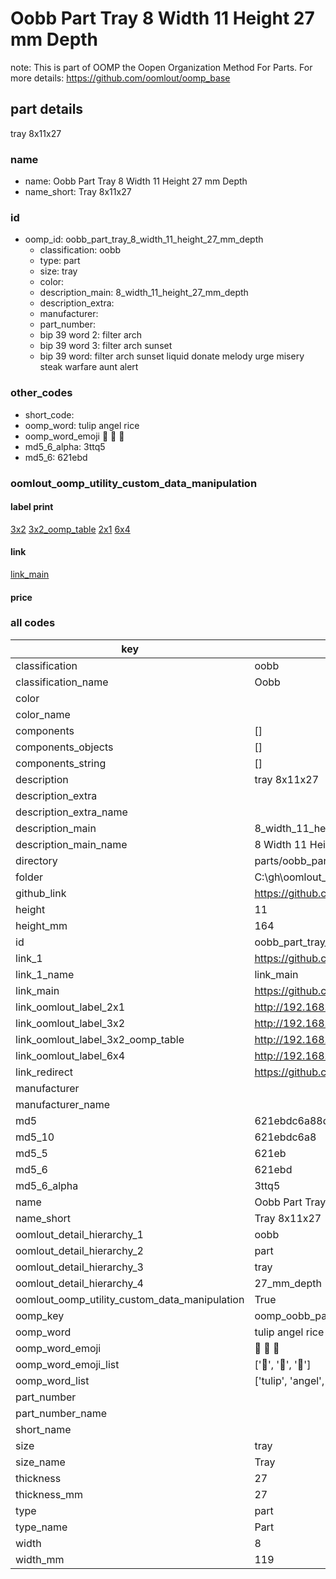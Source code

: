 # Oobb Part Tray 8 Width 11 Height 27 mm Depth  

note: This is part of OOMP the Oopen Organization Method For Parts. For more details: https://github.com/oomlout/oomp_base

##  part details
  



tray 8x11x27



### name
* name: Oobb Part Tray 8 Width 11 Height 27 mm Depth
* name_short: Tray 8x11x27 
### id
* oomp_id: oobb_part_tray_8_width_11_height_27_mm_depth
  * classification: oobb
  * type: part
  * size: tray
  * color: 
  * description_main: 8_width_11_height_27_mm_depth
  * description_extra: 
  * manufacturer: 
  * part_number: 
  * bip 39 word 2: filter arch
  * bip 39 word 3: filter arch sunset
  * bip 39 word: filter arch sunset liquid donate melody urge misery steak warfare aunt alert

### other_codes
* short_code: 
* oomp_word: tulip angel rice
* oomp_word_emoji :tulip: :angel: :rice:
* md5_6_alpha: 3ttq5
* md5_6: 621ebd






### oomlout_oomp_utility_custom_data_manipulation
#### label print
[3x2](http://192.168.1.245:1112/?label=oomp%203ttq5)
[3x2_oomp_table](http://192.168.1.108:1112/?label=oomp%203ttq5)
[2x1](http://192.168.1.242:1112/?label=oomp%203ttq5)
[6x4](http://192.168.1.55:1112/?label=oomp%203ttq5)    

#### link

[link_main](https://github.com/oomlout/oomlout_oobb_version_4_generated_parts/tree/main/navigation_oomp/oobb/part/tray/8_width_11_height_27_mm_depth/part)                              

#### price







### all codes 
| key | value |  
| --- | --- |  
| classification | oobb |  
| classification_name | Oobb |  
| color |  |  
| color_name |  |  
| components | [] |  
| components_objects | [] |  
| components_string | [] |  
| description | tray 8x11x27 |  
| description_extra |  |  
| description_extra_name |  |  
| description_main | 8_width_11_height_27_mm_depth |  
| description_main_name | 8 Width 11 Height 27 mm Depth |  
| directory | parts/oobb_part_tray_8_width_11_height_27_mm_depth |  
| folder | C:\gh\oomlout_oobb_version_4_generated_parts\parts\oobb_part_tray_8_width_11_height_27_mm_depth |  
| github_link | https://github.com/oomlout/oomlout_oomp_part_src/tree/main/parts/oobb_part_tray_8_width_11_height_27_mm_depth |  
| height | 11 |  
| height_mm | 164 |  
| id | oobb_part_tray_8_width_11_height_27_mm_depth |  
| link_1 | https://github.com/oomlout/oomlout_oobb_version_4_generated_parts/tree/main/navigation_oomp/oobb/part/tray/8_width_11_height_27_mm_depth/part |  
| link_1_name | link_main |  
| link_main | https://github.com/oomlout/oomlout_oobb_version_4_generated_parts/tree/main/navigation_oomp/oobb/part/tray/8_width_11_height_27_mm_depth/part |  
| link_oomlout_label_2x1 | http://192.168.1.242:1112/?label=oomp%203ttq5 |  
| link_oomlout_label_3x2 | http://192.168.1.245:1112/?label=oomp%203ttq5 |  
| link_oomlout_label_3x2_oomp_table | http://192.168.1.108:1112/?label=oomp%203ttq5 |  
| link_oomlout_label_6x4 | http://192.168.1.55:1112/?label=oomp%203ttq5 |  
| link_redirect | https://github.com/oomlout/oomlout_oobb_version_4_generated_parts/tree/main/parts/oobb_tray_08_11_27 |  
| manufacturer |  |  
| manufacturer_name |  |  
| md5 | 621ebdc6a88dbdee2a208825b302c2b3 |  
| md5_10 | 621ebdc6a8 |  
| md5_5 | 621eb |  
| md5_6 | 621ebd |  
| md5_6_alpha | 3ttq5 |  
| name | Oobb Part Tray 8 Width 11 Height 27 mm Depth |  
| name_short | Tray 8x11x27  |  
| oomlout_detail_hierarchy_1 | oobb |  
| oomlout_detail_hierarchy_2 | part |  
| oomlout_detail_hierarchy_3 | tray |  
| oomlout_detail_hierarchy_4 | 27_mm_depth |  
| oomlout_oomp_utility_custom_data_manipulation | True |  
| oomp_key | oomp_oobb_part_tray_8_width_11_height_27_mm_depth |  
| oomp_word | tulip angel rice |  
| oomp_word_emoji | :tulip: :angel: :rice: |  
| oomp_word_emoji_list | [':tulip:', ':angel:', ':rice:'] |  
| oomp_word_list | ['tulip', 'angel', 'rice'] |  
| part_number |  |  
| part_number_name |  |  
| short_name |  |  
| size | tray |  
| size_name | Tray |  
| thickness | 27 |  
| thickness_mm | 27 |  
| type | part |  
| type_name | Part |  
| width | 8 |  
| width_mm | 119 |  
